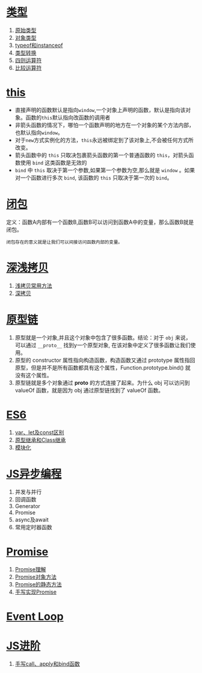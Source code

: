 # [类型](./Type.md)
1. [原始类型](./Type.md#原始类型)
2. [对象类型](./Type.md#原始类型)
3. [typeof和instanceof](./Type.md#typeof和instanceof)
4. [类型转换](./Type.md#类型转换)
5. [四则运算符](./Type.md#四则运算符)
6. [比较运算符](./Type.md#比较运算符)

# [this](./This.md)
* 直接声明的函数默认是指向`window`,一个对象上声明的函数，默认是指向该对象。函数的`this`默认指向改函数的调用者
* 非箭头函数的情况下，哪怕一个函数声明的地方在一个对象的某个方法内部，也默认指向`window`。
* 对于`new`方式实例化的方法，`this`永远被绑定到了该对象上,不会被任何方式所改变。
* 箭头函数中的 `this` 只取决包裹箭头函数的第一个普通函数的 `this`，对箭头函数使用 `bind` 这类函数是无效的
* `bind` 中 `this` 取决于第一个参数,如果第一个参数为空,那么就是 `window` 。如果对一个函数进行多次 `bind`, 该函数的 `this` 只取决于第一次的 `bind`。
  
# [闭包](./This.md)
定义：函数A内部有一个函数B,函数B可以访问到函数A中的变量，那么函数B就是闭包。

    闭包存在的意义就是让我们可以间接访问函数内部的变量。

# [深浅拷贝](./Copy.md)
1. [浅拷贝常用方法](./Copy.md#浅拷贝常用方法)
2. [深拷贝](./Copy.md#深拷贝)

# [原型链](./Prototype.md)
1. 原型就是一个对象,并且这个对象中包含了很多函数。结论：对于 `obj` 来说，可以通过 `__proto__` 找到y一个原型对象, 在该对象中定义了很多函数让我们使用。
2. 原型的 constructor 属性指向构造函数，构造函数又通过 prototype 属性指回原型，但是并不是所有函数都具有这个属性，Function.prototype.bind() 就没有这个属性。
3. 原型链就是多个对象通过 __proto__ 的方式连接了起来。为什么 obj 可以访问到 valueOf 函数，就是因为 obj 通过原型链找到了 valueOf 函数。

# [ES6](./ES6.md)
1. [var、let及const区别](./ES6.md#var、let及const区别)
2. [原型继承和Class继承](./ES6.md#原型继承和Class继承)
3. [模块化](./ES6.md#模块化)

# [JS异步编程](./Async.md)
1. 并发与并行
2. 回调函数
3. Generator
4. Promise
5. async及await
6. 常用定时器函数

# [Promise](./Promise.md)
1. [Promise理解](./Promise.md#Promise理解)
2. [Promise对象方法](./Promise.md#Promise对象方法)
3. [Promise的静态方法](./Promise.md#Promise的静态方法)
4. [手写实现Promise](./Promise.md#手写实现Promise)

# [Event Loop](./EventLoop.md)

# [JS进阶](./JS进阶.md)
1. [手写call、apply和bind函数](./JS进阶.md#手写call、apply和bind函数)